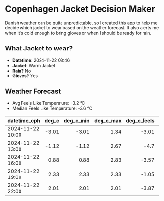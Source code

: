 
# Copenhagen Jacket Decision Maker

Danish weather can be quite unpredictable, so I created this app to help me decide which jacket to wear based on the weather forecast. 
It also alerts me when it's cold enough to bring gloves or when I should be ready for rain.

## What Jacket to wear?

- **Datetime**: 2024-11-22 08:46
- **Jacket**: Warm Jacket
- **Rain?** No
- **Gloves?** Yes

## Weather Forecast
- Avg Feels Like Temperature: -3.2 °C
- Median Feels Like Temperature: -3.6 °C

| datetime_cph     |   deg_c |   deg_c_min |   deg_c_max |   deg_c_feels | weather   | wind   | rain   |
|:-----------------|--------:|------------:|------------:|--------------:|:----------|:-------|:-------|
| 2024-11-22 10:00 |   -3.01 |       -3.01 |        1.34 |         -3.01 | Clouds    | Low    | None   |
| 2024-11-22 13:00 |   -1.12 |       -1.12 |        2.67 |         -4.7  | Clouds    | Low    | None   |
| 2024-11-22 16:00 |    0.88 |        0.88 |        2.83 |         -3.57 | Snow      | Low    | None   |
| 2024-11-22 19:00 |    2.33 |        2.33 |        2.33 |         -1.05 | Snow      | Low    | None   |
| 2024-11-22 22:00 |    2.01 |        2.01 |        2.01 |         -3.87 | Clouds    | High   | None   |
        